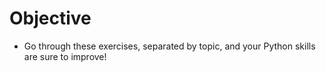 # Objective
- Go through these exercises, separated by topic, and your Python skills are sure to improve!
